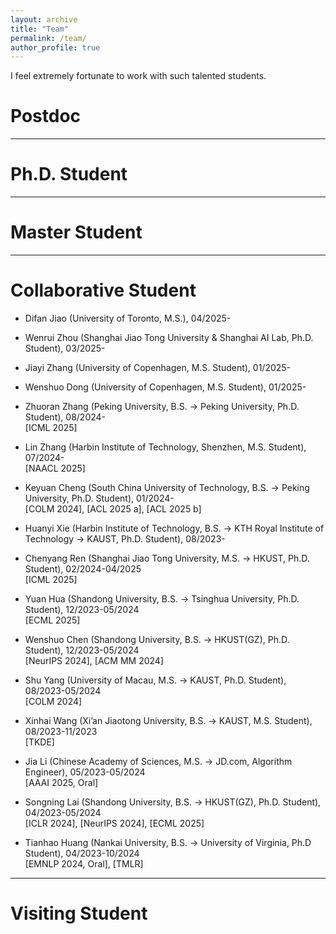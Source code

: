 ```yaml
---
layout: archive
title: "Team"
permalink: /team/
author_profile: true
---
```


I feel extremely fortunate to work with such talented students.

Postdoc
===



<hr />

Ph.D. Student
===


<hr />

Master Student
===


<hr />

Collaborative Student 
===

- Difan Jiao (University of Toronto, M.S.), 04/2025- <br>

- Wenrui Zhou (Shanghai Jiao Tong University & Shanghai AI Lab, Ph.D. Student), 03/2025- <br>

- Jiayi Zhang (University of Copenhagen, M.S. Student), 01/2025- <br>

- Wenshuo Dong (University of Copenhagen, M.S. Student), 01/2025- <br>

- Zhuoran Zhang (Peking University, B.S. -> Peking University, Ph.D. Student), 08/2024-   <br>
[ICML 2025]

- Lin Zhang (Harbin Institute of Technology, Shenzhen, M.S. Student), 07/2024-  <br>
[NAACL 2025]

- Keyuan Cheng (South China University of Technology, B.S. -> Peking University, Ph.D. Student), 01/2024- <br>
[COLM 2024], [ACL 2025 a], [ACL 2025 b]

- Huanyi Xie (Harbin Institute of Technology, B.S. -> KTH Royal Institute of Technology -> KAUST, Ph.D. Student), 08/2023- <br>


- Chenyang Ren (Shanghai Jiao Tong University, M.S. -> HKUST, Ph.D. Student), 02/2024-04/2025  <br>
[ICML 2025]

- Yuan Hua (Shandong University, B.S. -> Tsinghua University, Ph.D. Student), 12/2023-05/2024 <br>
[ECML 2025]

- Wenshuo Chen (Shandong University, B.S. -> HKUST(GZ), Ph.D. Student), 12/2023-05/2024 <br>
[NeurIPS 2024], [ACM MM 2024]

- Shu Yang (University of Macau, M.S. -> KAUST, Ph.D. Student), 08/2023-05/2024  <br>
[COLM 2024]

- Xinhai Wang (Xi’an Jiaotong University, B.S. -> KAUST, M.S. Student), 08/2023-11/2023  <br>
[TKDE]

- Jia Li (Chinese Academy of Sciences, M.S. -> JD.com, Algorithm Engineer), 05/2023-05/2024 <br>
[AAAI 2025, Oral]

- Songning Lai (Shandong University, B.S. -> HKUST(GZ), Ph.D. Student), 04/2023-05/2024   <br>
[ICLR 2024], [NeurIPS 2024], [ECML 2025]

- Tianhao Huang (Nankai University, B.S. -> University of Virginia, Ph.D  Student), 04/2023-10/2024   <br>
[EMNLP 2024, Oral], [TMLR]

<hr />

Visiting Student
===

